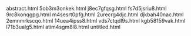 abstract.html
5ob3m3onkek.html
j8ec7gfqsg.html
fs7d5jsriu8.html
9rc8konqgpg.html
m4sesrt0pfg.html
2urecrg4djc.html
djkbah40nac.html
2emnmrkscqo.html
14uea4ipss8.html
vds7ctqdl9s.html
kgb58159vak.html
l71b3ualg5.html
atim4sgm8l8.html
untitled.html